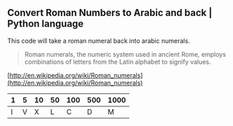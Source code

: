 ## Convert Roman Numbers to Arabic and back | Python language

This code will take a roman numeral back into arabic numerals.

> Roman numerals, the numeric system used in ancient Rome, employs combinations of letters from the Latin alphabet to signify values.

[http://en.wikipedia.org/wiki/Roman_numerals](http://en.wikipedia.org/wiki/Roman_numerals)

| 1     | 5     | 10    | 50    | 100    | 500    | 1000   |
| ----- | ----- | ----- | ----- | ------ | ------ | ------ |
| I     | V     | X     | L     | C      | D      | M      |

